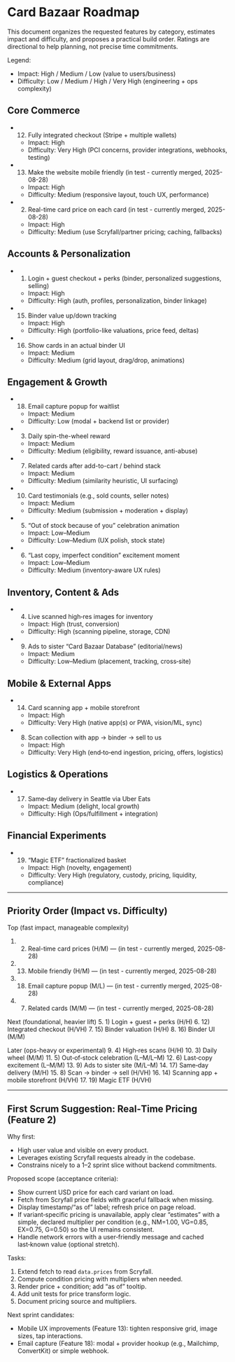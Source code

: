 # Card Bazaar Roadmap

This document organizes the requested features by category, estimates impact and difficulty, and proposes a practical build order. Ratings are directional to help planning, not precise time commitments.

Legend:
- Impact: High / Medium / Low (value to users/business)
- Difficulty: Low / Medium / High / Very High (engineering + ops complexity)

## Core Commerce
- 12) Fully integrated checkout (Stripe + multiple wallets)
  - Impact: High
  - Difficulty: Very High (PCI concerns, provider integrations, webhooks, testing)
- 13) Make the website mobile friendly (in test - currently merged, 2025-08-28)
  - Impact: High
  - Difficulty: Medium (responsive layout, touch UX, performance)
- 2) Real-time card price on each card (in test - currently merged, 2025-08-28)
  - Impact: High
  - Difficulty: Medium (use Scryfall/partner pricing; caching, fallbacks)

## Accounts & Personalization
- 1) Login + guest checkout + perks (binder, personalized suggestions, selling)
  - Impact: High
  - Difficulty: High (auth, profiles, personalization, binder linkage)
- 15) Binder value up/down tracking
  - Impact: High
  - Difficulty: High (portfolio-like valuations, price feed, deltas)
- 16) Show cards in an actual binder UI
  - Impact: Medium
  - Difficulty: Medium (grid layout, drag/drop, animations)

## Engagement & Growth
- 18) Email capture popup for waitlist
  - Impact: Medium
  - Difficulty: Low (modal + backend list or provider)
- 3) Daily spin-the-wheel reward
  - Impact: Medium
  - Difficulty: Medium (eligibility, reward issuance, anti-abuse)
- 7) Related cards after add-to-cart / behind stack
  - Impact: Medium
  - Difficulty: Medium (similarity heuristic, UI surfacing)
- 10) Card testimonials (e.g., sold counts, seller notes)
  - Impact: Medium
  - Difficulty: Medium (submission + moderation + display)
- 5) “Out of stock because of you” celebration animation
  - Impact: Low–Medium
  - Difficulty: Low–Medium (UX polish, stock state)
- 6) “Last copy, imperfect condition” excitement moment
  - Impact: Low–Medium
  - Difficulty: Medium (inventory-aware UX rules)

## Inventory, Content & Ads
- 4) Live scanned high‑res images for inventory
  - Impact: High (trust, conversion)
  - Difficulty: High (scanning pipeline, storage, CDN)
- 9) Ads to sister “Card Bazaar Database” (editorial/news)
  - Impact: Medium
  - Difficulty: Low–Medium (placement, tracking, cross‑site)

## Mobile & External Apps
- 14) Card scanning app + mobile storefront
  - Impact: High
  - Difficulty: Very High (native app(s) or PWA, vision/ML, sync)
- 8) Scan collection with app → binder → sell to us
  - Impact: High
  - Difficulty: Very High (end‑to‑end ingestion, pricing, offers, logistics)

## Logistics & Operations
- 17) Same‑day delivery in Seattle via Uber Eats
  - Impact: Medium (delight, local growth)
  - Difficulty: High (Ops/fulfillment + integration)

## Financial Experiments
- 19) “Magic ETF” fractionalized basket
  - Impact: High (novelty, engagement)
  - Difficulty: Very High (regulatory, custody, pricing, liquidity, compliance)

---

## Priority Order (Impact vs. Difficulty)

Top (fast impact, manageable complexity)
1. 2) Real-time card prices (H/M) — (in test - currently merged, 2025-08-28)
2. 13) Mobile friendly (H/M) — (in test - currently merged, 2025-08-28)
3. 18) Email capture popup (M/L) — (in test - currently merged, 2025-08-28)
4. 7) Related cards (M/M) — (in test - currently merged, 2025-08-28)

Next (foundational, heavier lift)
5. 1) Login + guest + perks (H/H)
6. 12) Integrated checkout (H/VH)
7. 15) Binder valuation (H/H)
8. 16) Binder UI (M/M)

Later (ops-heavy or experimental)
9. 4) High‑res scans (H/H)
10. 3) Daily wheel (M/M)
11. 5) Out‑of‑stock celebration (L–M/L–M)
12. 6) Last‑copy excitement (L–M/M)
13. 9) Ads to sister site (M/L–M)
14. 17) Same‑day delivery (M/H)
15. 8) Scan → binder → sell (H/VH)
16. 14) Scanning app + mobile storefront (H/VH)
17. 19) Magic ETF (H/VH)

---

## First Scrum Suggestion: Real‑Time Pricing (Feature 2)

Why first:
- High user value and visible on every product.
- Leverages existing Scryfall requests already in the codebase.
- Constrains nicely to a 1–2 sprint slice without backend commitments.

Proposed scope (acceptance criteria):
- Show current USD price for each card variant on load.
- Fetch from Scryfall price fields with graceful fallback when missing.
- Display timestamp/“as of” label; refresh price on page reload.
- If variant‑specific pricing is unavailable, apply clear “estimates” with a simple, declared multiplier per condition (e.g., NM=1.00, VG=0.85, EX=0.75, G=0.50) so the UI remains consistent.
- Handle network errors with a user‑friendly message and cached last‑known value (optional stretch).

Tasks:
1) Extend fetch to read `data.prices` from Scryfall.
2) Compute condition pricing with multipliers when needed.
3) Render price + condition; add “as of” tooltip.
4) Add unit tests for price transform logic.
5) Document pricing source and multipliers.

Next sprint candidates:
- Mobile UX improvements (Feature 13): tighten responsive grid, image sizes, tap interactions.
- Email capture (Feature 18): modal + provider hookup (e.g., Mailchimp, ConvertKit) or simple webhook.

